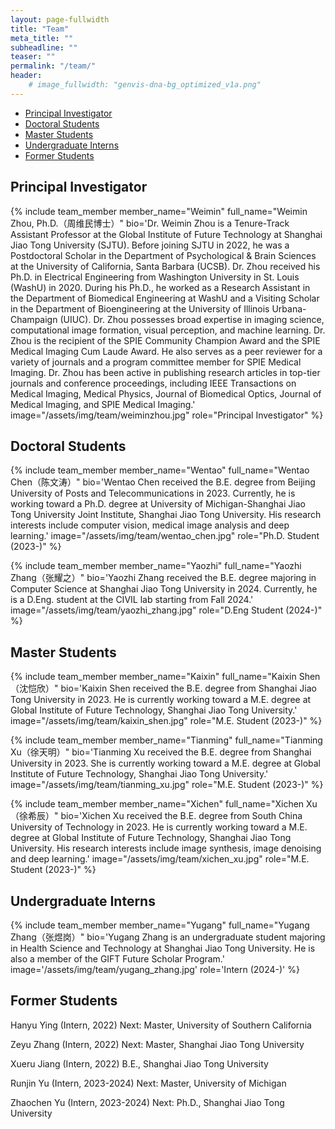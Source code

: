```yaml
---
layout: page-fullwidth
title: "Team"
meta_title: ""
subheadline: ""
teaser: ""
permalink: "/team/"
header:
    # image_fullwidth: "genvis-dna-bg_optimized_v1a.png"
---
```


<div data-magellan-expedition="fixed">
  <ul class="sub-nav">
    <li data-magellan-arrival="PI"><a href="#PI">Principal Investigator</a></li>
    <li data-magellan-arrival="Doctoral_Students"><a href="#Doctoral_Students">Doctoral Students</a></li>
    <li data-magellan-arrival="Master_Students"><a href="#Master_Students">Master Students</a></li>
    <li data-magellan-arrival="UG_Interns"><a href="#UG_Interns">Undergraduate Interns</a></li>
    <li data-magellan-arrival="Former_Students"><a href="#Former_Students">Former Students</a></li>

      
  </ul>
</div>

<h2 data-magellan-destination="PI">Principal Investigator</h2>
<a name="PI"></a>

{% include team_member member_name="Weimin" full_name="Weimin Zhou, Ph.D.（周维民博士）" bio='Dr. Weimin Zhou is a Tenure-Track Assistant Professor at the Global Institute of Future Technology at Shanghai Jiao Tong University (SJTU). Before joining SJTU in 2022, he was a Postdoctoral Scholar in the Department of Psychological & Brain Sciences at the University of California, Santa Barbara (UCSB). Dr. Zhou received his Ph.D. in Electrical Engineering from Washington University in St. Louis (WashU) in 2020. During his Ph.D., he worked as a Research Assistant in the Department of Biomedical Engineering at WashU and a Visiting Scholar in the Department of Bioengineering at the University of Illinois Urbana-Champaign (UIUC). Dr. Zhou possesses broad expertise in imaging science, computational image formation, visual perception, and machine learning. Dr. Zhou is the recipient of the SPIE Community Champion Award and the SPIE Medical Imaging Cum Laude Award. He also serves as a peer reviewer for a variety of journals and a program committee member for SPIE Medical Imaging. Dr. Zhou has been active in publishing research articles in top-tier journals and conference proceedings, including IEEE Transactions on Medical Imaging, Medical Physics, Journal of Biomedical Optics, Journal of Medical Imaging, and SPIE Medical Imaging.' image="/assets/img/team/weiminzhou.jpg" role="Principal Investigator" %}


<h2 data-magellan-destination="Doctoral_Students">Doctoral Students</h2>
<a name="Doctoral_Students"></a>

{% include team_member member_name="Wentao" full_name="Wentao Chen（陈文涛）" bio='Wentao Chen received the B.E. degree from Beijing University of Posts and Telecommunications in 2023. Currently, he is working toward a Ph.D. degree at University of Michigan-Shanghai Jiao Tong University Joint Institute, Shanghai Jiao Tong University. His research interests include computer vision, medical image analysis and deep learning.' image="/assets/img/team/wentao_chen.jpg" role="Ph.D. Student (2023-)" %}

{% include team_member member_name="Yaozhi" full_name="Yaozhi Zhang（张耀之）" bio='Yaozhi Zhang received the B.E. degree majoring in Computer Science at Shanghai Jiao Tong University in 2024. Currently, he is a D.Eng. student at the CIVIL lab starting from Fall 2024.' image="/assets/img/team/yaozhi_zhang.jpg" role="D.Eng Student (2024-)" %}




<h2 data-magellan-destination="Master_Students">Master Students</h2>
<a name="Master_Students"></a>

{% include team_member member_name="Kaixin" full_name="Kaixin Shen（沈恺欣）" bio='Kaixin Shen received the B.E. degree from Shanghai Jiao Tong University in 2023. He is currently working toward a M.E. degree at Global Institute of Future Technology, Shanghai Jiao Tong University.' image="/assets/img/team/kaixin_shen.jpg" role="M.E. Student (2023-)" %}

{% include team_member member_name="Tianming" full_name="Tianming Xu（徐天明）" bio='Tianming Xu received the B.E. degree from Shanghai University in 2023. She is currently working toward a M.E. degree at Global Institute of Future Technology, Shanghai Jiao Tong University.' image="/assets/img/team/tianming_xu.jpg" role="M.E. Student (2023-)" %}

{% include team_member member_name="Xichen" full_name="Xichen Xu（徐希辰）" bio='Xichen Xu received the B.E. degree from South China University of Technology in 2023. He is currently working toward a M.E. degree at Global Institute of Future Technology, Shanghai Jiao Tong University. His research interests include image synthesis, image denoising and deep learning.' image="/assets/img/team/xichen_xu.jpg" role="M.E. Student (2023-)" %}

<h2 data-magellan-destination="UG_Interns">Undergraduate Interns</h2>
<a name="UG_Interns"></a>

{% include team_member member_name="Yugang" full_name="Yugang Zhang（张煜岗）" bio='Yugang Zhang is an undergraduate student majoring in Health Science and Technology at Shanghai Jiao Tong University. He is also a member of the GIFT Future Scholar Program.' image='/assets/img/team/yugang_zhang.jpg' role='Intern (2024-)' %}






<h2 data-magellan-destination="Former_Students">Former Students</h2>
<a name="Former_Students"></a>

Hanyu Ying (Intern, 2022) Next: Master, University of Southern California

Zeyu Zhang (Intern, 2022) Next: Master, Shanghai Jiao Tong University

Xueru Jiang (Intern, 2022) B.E., Shanghai Jiao Tong University

Runjin Yu (Intern, 2023-2024) Next: Master, University of Michigan

Zhaochen Yu (Intern, 2023-2024) Next: Ph.D., Shanghai Jiao Tong University







<!--


<li data-magellan-arrival="Alumni"><a href="#Alumni">Alumni</a></li>

<h2 data-magellan-destination="Alumni">Alumni</h2>
<a name="Alumni"></a>


{% include team_member member_name="Alex_W" full_name="Alex Wollam" bio='Alex is currently pursuing a degree in Computer Science Engineering at the Ohio State University. Alex is working on software development for <a href="https://github.com/griffithlab/pVAC-Tools">pVACtools</a>. Alex is currently on his third summer internship with the lab.' image='/assets/img/team/alex_wollam.jpg' role='Intern' %}



<a name="Past_Members"></a>
<h2 data-magellan-destination="Past_Members">Past Members (Interns, Rotation Students, etc.)</h2>

<div class="row">
  <div class="small-4 columns">
      <h5>Lei Chen</h5>
      <h5>Shou Han</h5>
      <h5>Shaopeng Liu</h5>
      <h5>Grace Wang</h5>
      <h5>Aaron Graubert</h5>
      <h5>Alina Schmidt</h5>
  </div>
  <div class="small-4 columns">
      <h5>Sidi Zhao</h5>
      <h5>Rachel Bilski</h5>
      <h5>Greg Spies</h5>
      <h5>Matthew Matlock</h5>
      <h5>Deng Pan</h5>
      <h5>Gejae Jeffers</h5>
  </div>
  <div class="small-4 columns">
      <h5>Mayank Choudhary</h5>
      <h5>Ju Heon Maeng</h5>
      <h5>Amber Wollam</h5>
      <h5>Jaclyn Boozalis</h5>
      <h5>Malik Sediqzad</h5>
      <h5>Jace Webster</h5>
  </div>
</div>

-->
